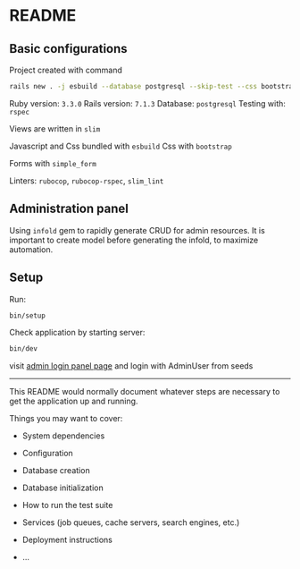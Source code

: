 # README

## Basic configurations

Project created with command

```bash
rails new . -j esbuild --database postgresql --skip-test --css bootstrap
```

Ruby version: `3.3.0`
Rails version: `7.1.3`
Database: `postgresql`
Testing with: `rspec`

Views are written in `slim`

Javascript and Css bundled with `esbuild`
Css with `bootstrap`

Forms with `simple_form`

Linters: `rubocop`, `rubocop-rspec`, `slim_lint`

## Administration panel

Using `infold` gem to rapidly generate CRUD for admin resources.
It is important to create model before generating the infold, to maximize automation.

## Setup

Run:

```bash
bin/setup
```

Check application by starting server:

```bash
bin/dev
```

visit [admin login panel page](http://localhost:3000/admin/login)
and login with AdminUser from seeds

---

This README would normally document whatever steps are necessary to get the
application up and running.

Things you may want to cover:

* System dependencies

* Configuration

* Database creation

* Database initialization

* How to run the test suite

* Services (job queues, cache servers, search engines, etc.)

* Deployment instructions

* ...
